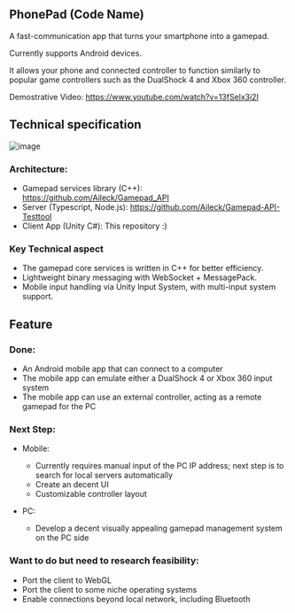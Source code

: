 PhonePad (Code Name)
-----------------------
A fast-communication app that turns your smartphone into a gamepad. 

Currently supports Android devices. 

It allows your phone and connected controller to function similarly to popular game controllers such as the DualShock 4 and Xbox 360 controller.

Demostrative Video: https://www.youtube.com/watch?v=13fSelx3i2I 

## Technical specification
![image](https://github.com/user-attachments/assets/e65f9655-76ed-431d-8856-86d3384e1114)

### Architecture:
 - Gamepad services library (C++): https://github.com/Aileck/Gamepad_API
 - Server (Typescript, Node.js): https://github.com/Aileck/Gamepad-API-Testtool 
 - Client App (Unity C#): This repository :)
   
### Key Technical aspect
- The gamepad core services is written in C++ for better efficiency.
- Lightweight binary messaging with WebSocket + MessagePack.
- Mobile input handling via Unity Input System, with multi-input system support.

## Feature
### Done:
- An Android mobile app that can connect to a computer
- The mobile app can emulate either a DualShock 4 or Xbox 360 input system
- The mobile app can use an external controller, acting as a remote gamepad for the PC

### Next Step:
- Mobile:
  - Currently requires manual input of the PC IP address; next step is to search for local servers automatically
  - Create an decent UI
  - Customizable controller layout

- PC:
  - Develop a decent visually appealing gamepad management system on the PC side

### Want to do but need to research feasibility:
- Port the client to WebGL
- Port the client to some niche operating systems
- Enable connections beyond local network, including Bluetooth
